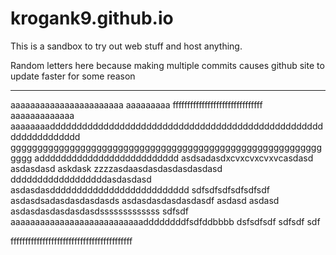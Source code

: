 # krogank9.github.io
This is a sandbox to try out web stuff and host anything.

Random letters here because making multiple commits causes github site to update faster for some reason

----------
aaaaaaaaaaaaaaaaaaaaaaa
aaaaaaaaa
fffffffffffffffffffffffffffffff
aaaaaaaaaaaaa
aaaaaaaadddddddddddddddddddddddddddddddddddddddddddddddddddddddddddddddd
gggggggggggggggggggggggggggggggggggggggggggggggggggggggggggggg
adddddddddddddddddddddddddd
asdsadasdxcvxcvxcvxvcasdasd
asdasdasd
askdask
zzzzasdaasdasdasdasdasdasd
ddddddddddddddddddasdasdasd
asdasdasdddddddddddddddddddddddddd
sdfsdfsdfsdfsdfsdf
asdasdsadasdasdasdasds
asdasdasdasdasdasdf
asdasd
asdasd
asdasdasdasdasdasdsssssssssssss
sdfsdf
aaaaaaaaaaaaaaaaaaaaaaaaaaaddddddddfsdfddbbbb
dsfsdfsdf
sdfsdf
sdf


ffffffffffffffffffffffffffffffffffffffffff
